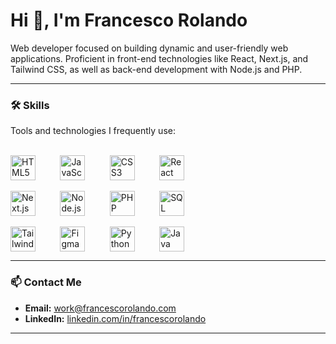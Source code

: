 # Hi 👋, I'm Francesco Rolando

Web developer focused on building dynamic and user-friendly web applications. Proficient in front-end technologies like React, Next.js, and Tailwind CSS, as well as back-end development with Node.js and PHP.

---

### 🛠️ Skills

Tools and technologies I frequently use:
<p>
<br/>
<picture>
  <source media="(prefers-color-scheme: dark)" srcset="https://cdn.simpleicons.org/html5/FFFFFF">
  <img alt="HTML5" title="HTML5" width="40" height="40" style="vertical-align: middle;" src="https://cdn.simpleicons.org/html5">
</picture>&nbsp;&nbsp;&nbsp;&nbsp;&nbsp;&nbsp;&nbsp;&nbsp;
<picture>
  <source media="(prefers-color-scheme: dark)" srcset="https://cdn.simpleicons.org/javascript/FFFFFF">
  <img alt="JavaScript" title="JavaScript" width="40" height="40" style="vertical-align: middle;" src="https://cdn.simpleicons.org/javascript">
</picture>&nbsp;&nbsp;&nbsp;&nbsp;&nbsp;&nbsp;&nbsp;&nbsp;
<picture>
  <source media="(prefers-color-scheme: dark)" srcset="https://cdn.simpleicons.org/css3/FFFFFF">
  <img alt="CSS3" title="CSS3" width="40" height="40" style="vertical-align: middle;" src="https://cdn.simpleicons.org/css3">
</picture>&nbsp;&nbsp;&nbsp;&nbsp;&nbsp;&nbsp;&nbsp;&nbsp;
<picture>
  <source media="(prefers-color-scheme: dark)" srcset="https://cdn.simpleicons.org/react/FFFFFF">
  <img alt="React" title="React.js" width="40" height="40" style="vertical-align: middle;" src="https://cdn.simpleicons.org/react">
</picture>&nbsp;&nbsp;&nbsp;&nbsp;&nbsp;&nbsp;&nbsp;&nbsp;
<br/>
<br/>
<picture>
  <source media="(prefers-color-scheme: dark)" srcset="https://cdn.simpleicons.org/nextdotjs/FFFFFF">
  <img alt="Next.js" title="Next.js" width="40" height="40" style="vertical-align: middle;" src="https://cdn.simpleicons.org/nextdotjs">
</picture>&nbsp;&nbsp;&nbsp;&nbsp;&nbsp;&nbsp;&nbsp;&nbsp;
<picture>
  <source media="(prefers-color-scheme: dark)" srcset="https://cdn.simpleicons.org/nodedotjs/FFFFFF">
  <img alt="Node.js" title="Node.js" width="40" height="40" style="vertical-align: middle;" src="https://cdn.simpleicons.org/nodedotjs">
</picture>&nbsp;&nbsp;&nbsp;&nbsp;&nbsp;&nbsp;&nbsp;&nbsp;
<picture>
  <source media="(prefers-color-scheme: dark)" srcset="https://cdn.simpleicons.org/php/FFFFFF">
  <img alt="PHP" title="PHP" width="40" height="40" style="vertical-align: middle;" src="https://cdn.simpleicons.org/php">
</picture>&nbsp;&nbsp;&nbsp;&nbsp;&nbsp;&nbsp;&nbsp;&nbsp;
<picture>
  <source media="(prefers-color-scheme: dark)" srcset="https://cdn.simpleicons.org/mysql/FFFFFF">
  <img alt="SQL" title="SQL (MySQL)" width="40" height="40" style="vertical-align: middle;" src="https://cdn.simpleicons.org/mysql">
</picture>&nbsp;&nbsp;&nbsp;&nbsp;&nbsp;&nbsp;&nbsp;&nbsp;
<br/>
<br/>
<picture>
  <source media="(prefers-color-scheme: dark)" srcset="https://cdn.simpleicons.org/tailwindcss/FFFFFF">
  <img alt="Tailwind CSS" title="Tailwind CSS" width="40" height="40" style="vertical-align: middle;" src="https://cdn.simpleicons.org/tailwindcss">
</picture>&nbsp;&nbsp;&nbsp;&nbsp;&nbsp;&nbsp;&nbsp;&nbsp;
<picture>
  <source media="(prefers-color-scheme: dark)" srcset="https://cdn.simpleicons.org/figma/FFFFFF">
  <img alt="Figma" title="Figma" width="40" height="40" style="vertical-align: middle;" src="https://cdn.simpleicons.org/figma">
</picture>&nbsp;&nbsp;&nbsp;&nbsp;&nbsp;&nbsp;&nbsp;&nbsp;
<picture>
  <source media="(prefers-color-scheme: dark)" srcset="https://cdn.simpleicons.org/python/FFFFFF">
  <img alt="Python" title="Python" width="40" height="40" style="vertical-align: middle;" src="https://cdn.simpleicons.org/python">
</picture>&nbsp;&nbsp;&nbsp;&nbsp;&nbsp;&nbsp;&nbsp;&nbsp;
<picture>
  <source media="(prefers-color-scheme: dark)" srcset="https://cdn.simpleicons.org/openjdk/FFFFFF">
  <img alt="Java" title="Java" width="40" height="40" style="vertical-align: middle;" src="https://cdn.simpleicons.org/openjdk">
</picture>
</p>

---

### 📫 Contact Me

* **Email:** [work@francescorolando.com](mailto:work@francescorolando.com)
* **LinkedIn:** [linkedin.com/in/francescorolando](https://www.linkedin.com/in/francescorolando) 

---
